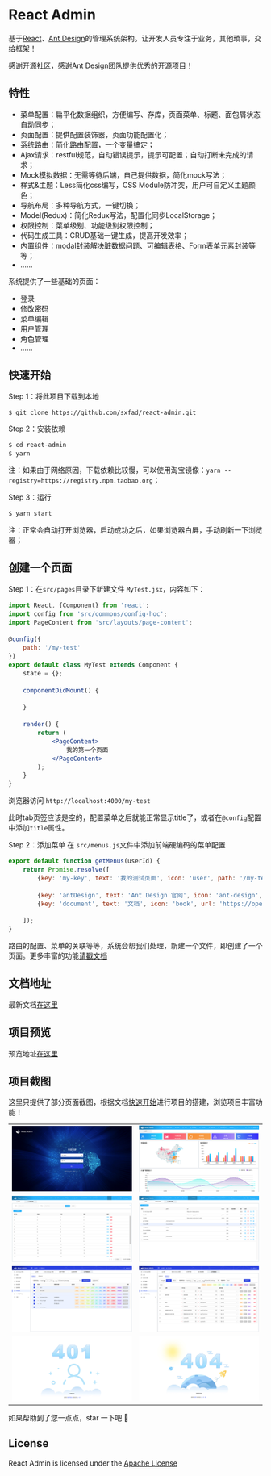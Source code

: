 # React Admin
基于[React](https://reactjs.org)、[Ant Design](https://ant.design/)的管理系统架构。让开发人员专注于业务，其他琐事，交给框架！

感谢开源社区，感谢Ant Design团队提供优秀的开源项目！

## 特性

- 菜单配置：扁平化数据组织，方便编写、存库，页面菜单、标题、面包屑状态自动同步；
- 页面配置：提供配置装饰器，页面功能配置化；
- 系统路由：简化路由配置，一个变量搞定；
- Ajax请求：restful规范，自动错误提示，提示可配置；自动打断未完成的请求；
- Mock模拟数据：无需等待后端，自己提供数据，简化mock写法；
- 样式&主题：Less简化css编写，CSS Module防冲突，用户可自定义主题颜色；
- 导航布局：多种导航方式，一键切换；
- Model(Redux)：简化Redux写法，配置化同步LocalStorage；
- 权限控制：菜单级别、功能级别权限控制；
- 代码生成工具：CRUD基础一键生成，提高开发效率；
- 内置组件：modal封装解决脏数据问题、可编辑表格、Form表单元素封装等等；
- ......

系统提供了一些基础的页面：

- 登录
- 修改密码
- 菜单编辑
- 用户管理
- 角色管理
- ......

## 快速开始

Step 1：将此项目下载到本地
```bash
$ git clone https://github.com/sxfad/react-admin.git
```

Step 2：安装依赖
```bash
$ cd react-admin 
$ yarn 
```
注：如果由于网络原因，下载依赖比较慢，可以使用淘宝镜像：`yarn --registry=https://registry.npm.taobao.org`；

Step 3：运行
```bash
$ yarn start
```
注：正常会自动打开浏览器，启动成功之后，如果浏览器白屏，手动刷新一下浏览器；

## 创建一个页面
Step 1：在`src/pages`目录下新建文件 `MyTest.jsx`，内容如下：
```jsx 
import React, {Component} from 'react';
import config from 'src/commons/config-hoc';
import PageContent from 'src/layouts/page-content';

@config({
    path: '/my-test'
})
export default class MyTest extends Component {
    state = {};

    componentDidMount() {

    }

    render() {
        return (
            <PageContent>
                我的第一个页面
            </PageContent>
        );
    }
}
```

浏览器访问 `http://localhost:4000/my-test`

此时tab页签应该是空的，配置菜单之后就能正常显示title了，或者在`@config`配置中添加`title`属性。

Step 2：添加菜单
在 `src/menus.js`文件中添加前端硬编码的菜单配置
```javascript
export default function getMenus(userId) {
    return Promise.resolve([
        {key: 'my-key', text: '我的测试页面', icon: 'user', path: '/my-test'},

        {key: 'antDesign', text: 'Ant Design 官网', icon: 'ant-design', url: 'https://ant-design.gitee.io', target: '', order: 2000},
        {key: 'document', text: '文档', icon: 'book', url: 'https://open.vbill.cn/react-admin', target: '_blank', order: 1200},

    ]);
}
```

路由的配置、菜单的关联等等，系统会帮我们处理，新建一个文件，即创建了一个页面。更多丰富的功能[请戳文档](https://open.vbill.cn/react-admin)

## 文档地址
最新文档[在这里](https://open.vbill.cn/react-admin)

## 项目预览
预览地址[在这里](https://open.vbill.cn/react-admin-live/)

## 项目截图
这里只提供了部分页面截图，根据文档[快速开始](https://open.vbill.cn/react-admin/#/START)进行项目的搭建，浏览项目丰富功能！

<table>
    <tr>
        <td><img src="docs/imgs/login.jpg" alt="登录"/></td>
        <td><img src="docs/imgs/home.jpg" alt="首页"/></td>
    </tr>
    <tr>
        <td><img src="docs/imgs/users.jpg" alt="用户"/></td>
        <td><img src="docs/imgs/menu.jpg" alt="菜单&权限"/></td>
    </tr>
    <tr>
        <td><img src="docs/imgs/gen_quick.png" alt="快速生成"/></td>
        <td><img src="docs/imgs/gen_single.png" alt="单独生成"/></td>
    </tr>
    <tr>
        <td><img src="docs/imgs/401.jpg" alt="未登录"/></td>
        <td><img src="docs/imgs/404.png" alt="页面不存在"/></td>
    </tr>
</table>

如果帮助到了您一点点，star 一下吧 🙂

## License

React Admin is licensed under the [Apache License](https://github.com/sxfad/react-admin/blob/master/LICENSE)
